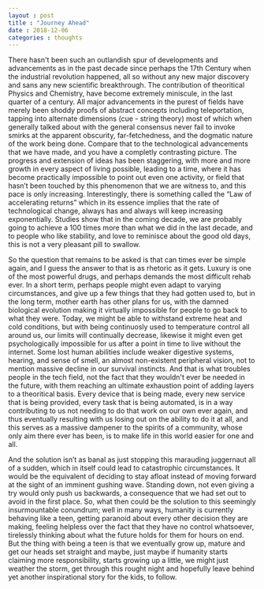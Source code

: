 ```yaml
---
layout : post
title : "Journey Ahead"
date : 2018-12-06
categories : thoughts 
---
```


  There hasn't been such an outlandish spur of developments and advancements as in the past decade since perhaps the 17th 
Century when the industrial revolution happened, all so without any new major discovery and sans any new scientific 
breakthrough. The contribution of theoritical Physics and Chemistry, have become  extremely miniscule, in the last quarter of 
a century. All major advancements in the purest of fields have merely been shoddy proofs of abstract concepts including 
teleportation, tapping into alternate dimensions (cue - string theory) most of which when generally talked about with the 
general consensus never fail to invoke smirks at the apparent obscurity, far-fetchedness, and the dogmatic nature of the work 
being done. Compare that to the technological advancements that we have made, and you have a completly contrasting picture. 
The progress and extension of ideas has been staggering, with more and more growth in every aspect of living possible, 
leading to a time, where it has become practically impossible to point out even one activity, or field that hasn’t been 
touched by this phenomenon that we are witness to, and this pace is only increasing. Interestingly, there is something called 
the “Law of accelerating returns” which in its essence implies that the rate of technological change, always has and always 
will keep increasing exponentially. Studies show that in the coming decade, we are probably going to achieve a 100 times more 
than what we did in the last decade, and to people who like stability, and love to reminisce about the good old days, this is 
not a very pleasant pill to swallow. 

  So the question that remains to be asked is that can times ever be simple again, and I guess the answer to that is as 
rhetoric as it gets. Luxury is one of the most powerful drugs, and perhaps demands the most difficult rehab ever. In a short 
term, perhaps people might even adapt to varying circumstances, and give up a few things that they had gotten used to, but in 
the long term, mother earth has other plans for us, with the damned biological evolution making it virtually impossible for 
people to go back to what they were. Today, we might be able to withstand extreme heat and cold conditions, but with being 
continuosly used to temperature control all around us, our limits will continually decrease, likewise it might even get 
psychologically impossible for us after a point in time to live without the internet. Some lost human abilities include 
weaker digestive systems, hearing, and sense of smell, an almost non-existent peripheral vision, not to mention massive
decline in our survival instincts. And that is what troubles people in the tech field, not the fact that they wouldn't ever 
be needed in the future, with them reaching an ultimate exhaustion point of adding layers to a theoritical basis. Every 
device that is being made, every new service that is being provided, every task that is being automated, is in a way 
contributing to us not needing to do that work on our own ever again, and thus eventually resulting with us losing out on the 
ability to do it at all, and this serves as a massive dampener to the spirits of a community, whose only aim there ever has 
been, is to make life in this world easier for one and all. 

  And the solution isn’t as banal as just stopping this marauding juggernaut all of a sudden, which in itself could lead to 
catastrophic circumstances. It would be the equivalent of deciding to stay afloat instead of moving forward at the sight of 
an imminent gushing wave. Standing down, not even giving a try would only push us backwards, a consequence that we had set 
out to avoid in the first place. So, what then could be the solution to this seemingly insurmountable conundrum; well in many 
ways, humanity is currently behaving like a teen, getting paranoid about every other decision they are making, feeling 
helpless over the fact that they have no control whatsoever, tirelessly thinking about what the future holds for them for 
hours on end. But the thing with being a teen is that we eventually grow up, mature and get our heads set straight and maybe, 
just maybe if humanity starts claiming more responsibility, starts growing up a little, we might just weather the storm, get 
through this rought night and hopefully leave behind yet another inspirational story for the kids, to follow. 